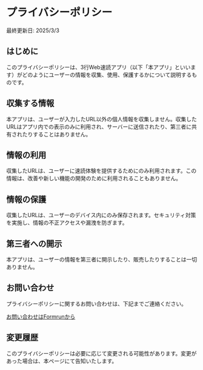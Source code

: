 # プライバシーポリシー

最終更新日: 2025/3/3

## はじめに

このプライバシーポリシーは、3行Web速読アプリ（以下「本アプリ」といいます）がどのようにユーザーの情報を収集、使用、保護するかについて説明するものです。

## 収集する情報

本アプリは、ユーザーが入力したURL以外の個人情報を収集しません。収集したURLはアプリ内での表示のみに利用され、サーバーに送信されたり、第三者に共有されたりすることはありません。

## 情報の利用

収集したURLは、ユーザーに速読体験を提供するためにのみ利用されます。この情報は、改善や新しい機能の開発のために利用されることもありません。

## 情報の保護

収集したURLは、ユーザーのデバイス内にのみ保存されます。セキュリティ対策を実施し、情報の不正アクセスや漏洩を防ぎます。

## 第三者への開示

本アプリは、ユーザーの情報を第三者に開示したり、販売したりすることは一切ありません。

## お問い合わせ

プライバシーポリシーに関するお問い合わせは、下記までご連絡ください。

[お問い合わせはFormrunから](https://form.run/@yahoo-eF6XHIch4UKZT592Vk5I)

## 変更履歴

このプライバシーポリシーは必要に応じて変更される可能性があります。変更があった場合は、本ページにて告知いたします。
